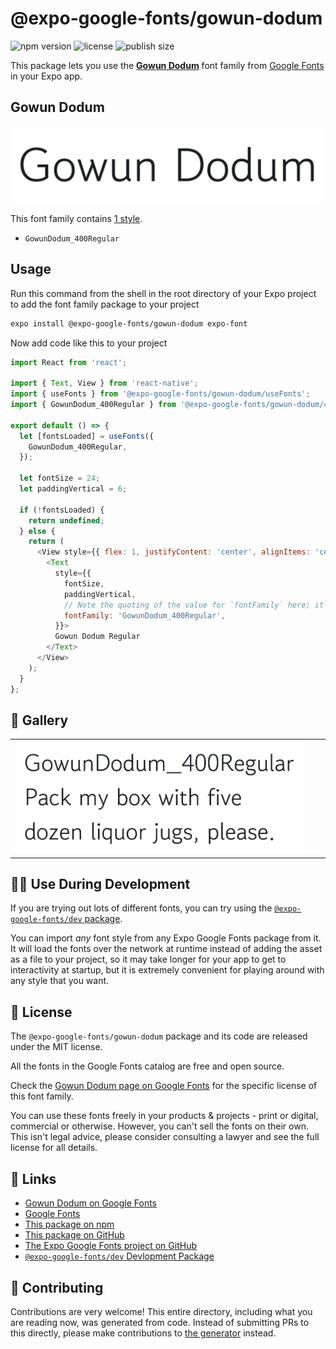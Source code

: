 # @expo-google-fonts/gowun-dodum

![npm version](https://flat.badgen.net/npm/v/@expo-google-fonts/gowun-dodum)
![license](https://flat.badgen.net/github/license/expo/google-fonts)
![publish size](https://flat.badgen.net/packagephobia/install/@expo-google-fonts/gowun-dodum)

This package lets you use the [**Gowun Dodum**](https://fonts.google.com/specimen/Gowun+Dodum) font family from [Google Fonts](https://fonts.google.com/) in your Expo app.

## Gowun Dodum

![Gowun Dodum](./font-family.png)

This font family contains [1 style](#-gallery).

- `GowunDodum_400Regular`

## Usage

Run this command from the shell in the root directory of your Expo project to add the font family package to your project
```sh
expo install @expo-google-fonts/gowun-dodum expo-font
```

Now add code like this to your project
```js
import React from 'react';

import { Text, View } from 'react-native';
import { useFonts } from '@expo-google-fonts/gowun-dodum/useFonts';
import { GowunDodum_400Regular } from '@expo-google-fonts/gowun-dodum/400Regular';

export default () => {
  let [fontsLoaded] = useFonts({
    GowunDodum_400Regular,
  });

  let fontSize = 24;
  let paddingVertical = 6;

  if (!fontsLoaded) {
    return undefined;
  } else {
    return (
      <View style={{ flex: 1, justifyContent: 'center', alignItems: 'center' }}>
        <Text
          style={{
            fontSize,
            paddingVertical,
            // Note the quoting of the value for `fontFamily` here; it expects a string!
            fontFamily: 'GowunDodum_400Regular',
          }}>
          Gowun Dodum Regular
        </Text>
      </View>
    );
  }
};

```

## 🔡 Gallery


||||
|-|-|-|
|![GowunDodum_400Regular](./GowunDodum_400Regular.ttf.png)||||


## 👩‍💻 Use During Development

If you are trying out lots of different fonts, you can try using the [`@expo-google-fonts/dev` package](https://github.com/expo/google-fonts/tree/master/font-packages/dev#readme).

You can import *any* font style from any Expo Google Fonts package from it. It will load the fonts
over the network at runtime instead of adding the asset as a file to your project, so it may take longer
for your app to get to interactivity at startup, but it is extremely convenient
for playing around with any style that you want.

## 📖 License

The `@expo-google-fonts/gowun-dodum` package and its code are released under the MIT license.

All the fonts in the Google Fonts catalog are free and open source.

Check the [Gowun Dodum page on Google Fonts](https://fonts.google.com/specimen/Gowun+Dodum) for the specific license of this font family.

You can use these fonts freely in your products & projects - print or digital, commercial or otherwise. However, you can't sell the fonts on their own. This isn't legal advice, please consider consulting a lawyer and see the full license for all details.

## 🔗 Links

- [Gowun Dodum on Google Fonts](https://fonts.google.com/specimen/Gowun+Dodum)
- [Google Fonts](https://fonts.google.com/)
- [This package on npm](https://www.npmjs.com/package/@expo-google-fonts/gowun-dodum)
- [This package on GitHub](https://github.com/expo/google-fonts/tree/master/font-packages/gowun-dodum)
- [The Expo Google Fonts project on GitHub](https://github.com/expo/google-fonts)
- [`@expo-google-fonts/dev` Devlopment Package](https://github.com/expo/google-fonts/tree/master/font-packages/dev)

## 🤝 Contributing

Contributions are very welcome! This entire directory, including what you are reading now, was generated from code. Instead of submitting PRs to this directly, please make contributions to [the generator](https://github.com/expo/google-fonts/tree/master/packages/generator) instead.
